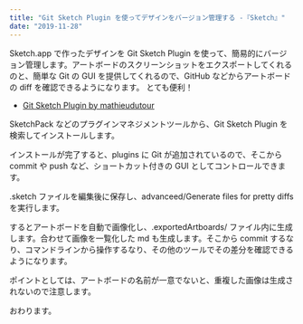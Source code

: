 ```yaml
---
title: "Git Sketch Plugin を使ってデザインをバージョン管理する -『Sketch』"
date: "2019-11-28"
---
```


Sketch.app で作ったデザインを Git Sketch Plugin を使って、簡易的にバージョン管理します。アートボードのスクリーンショットをエクスポートしてくれるのと、簡単な Git の GUI を提供してくれるので、GitHub などからアートボードの diff を確認できるようになります。 とても便利！

- [Git Sketch Plugin by mathieudutour](https://mathieudutour.github.io/git-sketch-plugin/)

SketchPack などのプラグインマネジメントツールから、Git Sketch Plugin を検索してインストールします。

インストールが完了すると、plugins に Git が追加されているので、そこから　commit や push など、ショートカット付きの GUI としてコントロールできます。

.sketch ファイルを編集後に保存し、advanceed/Generate files for pretty diffs を実行します。

するとアートボードを自動で画像化し、.exportedArtboards/ ファイル内に生成します。合わせて画像を一覧化した md も生成します。そこから commit するなり、コマンドラインから操作するなり、その他のツールでその差分を確認できるようになります。

ポイントとしては、アートボードの名前が一意でないと、重複した画像は生成されないので注意します。

おわります。
